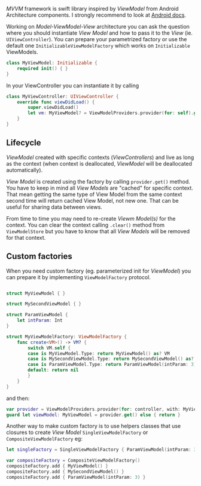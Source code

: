 
*MVVM* framework is swift library inspired by *ViewModel* from Android Architecture components. I strongly recommend to look at [Android docs](https://developer.android.com/topic/libraries/architecture/viewmodel).

Working on *Model-ViewModel-View* architecture you can ask the question where you should instantiate *View Model* and how to pass it to the *View* (ie. ```UIViewController```). You can prepare your parametrized factory or use the default one ```InitializableViewModelFactory``` which works on ```Initializable``` ViewModels. 
```swift
class MyViewModel: Initializable { 
    required init() { }
}
```
In your ViewController you can instantiate it by calling
```swift
class MyViewController: UIViewController {
    override func viewDidLoad() {
        super.viewDidLoad() 
        let vm: MyViewModel? = ViewModelProviders.provider(for: self).get()
    }
}
```

## Lifecycle

*ViewModel* created with specific contexts (*ViewControllers*) and live as long as the context (when context is deallocated, *ViewModel* will be  deallocated automatically). 

*View Model* is created using the factory by calling ```provider.get()``` method. You have to keep in mind all *View Models* are "cached" for specific context. That mean getting the same type of View Model from the same context second time will return cached View Model, not new one. That can be useful for sharing data between views. 

From time to time you may need to re-create *Viewm Model(s)* for the context. You can clear the context calling  ```.clear()``` method from ```ViewModelStore``` but you have to know that all *View Models* will be removed for that context.

## Custom factories

When you need custom factory (eg. parameterized init for *ViewModel*) you can prepare it by implementing ```ViewModelFactory``` protocol.
```swift

struct MyViewModel { }

struct MySecondViewModel { }

struct ParamViewModel {
    let intParam: Int
}

struct MyViewModelFactory: ViewModelFactory {
    func create<VM>() -> VM? {
        switch VM.self {
        case is MyViewModel.Type: return MyViewModel() as? VM
        case is MySecondViewModel.Type: return MySecondViewModel() as? VM
        case is ParamViewModel.Type: return ParamViewModel(intParam: 3) as? VM
        default: return nil
        }
    }
}
```

and then:
```swift
var provider = ViewModelProviders.provider(for: controller, with: MyViewModelFactory())
guard let viewModel: MyViewModel = provider.get() else { return }
```

Another way to make custom factory is to use helpers classes that use closures to create *View Model* ```SingleViewModelFactory``` or ```CompositeViewModelFactory``` eg:

```swift
let singleFactory = SingleViewModelFactory { ParamViewModel(intParam: 3) }

var compositeFactory = CompositeViewModelFactory()
compositeFactory.add { MyViewModel() }
compositeFactory.add { MySecondViewModel() }
compositeFactory.add { ParamViewModel(intParam: 3) }
```

